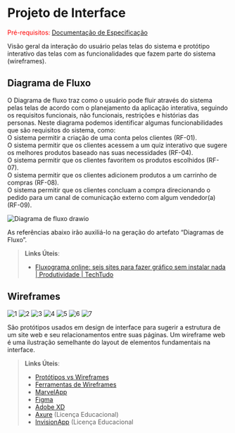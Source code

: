 
# Projeto de Interface

<span style="color:red">Pré-requisitos: <a href="2-Especificação do Projeto.md"> Documentação de Especificação</a></span>

Visão geral da interação do usuário pelas telas do sistema e protótipo interativo das telas com as funcionalidades que fazem parte do sistema (wireframes).


## Diagrama de Fluxo

O Diagrama de fluxo traz como o usuário pode fluir através do sistema pelas telas de acordo com o planejamento da aplicação interativa, seguindo os requisitos funcionais, não funcionais, restrições e histórias das personas. Neste diagrama podemos identificar algumas funcionabilidades que são requisitos do sistema, como: <br /> 
 O sistema permitir a criação de uma conta pelos clientes (RF-01). <br />
 O sistema permitir que os clientes acessem a um quiz interativo que sugere os melhores produtos baseado nas suas necessidades (RF-04). <br />
 O sistema permitir que os clientes favoritem os produtos escolhidos (RF-07). <br />
 O sistema permitir que os clientes adicionem produtos a um carrinho de compras (RF-08). <br />
 O sistema permitir que os clientes concluam a compra direcionando o pedido para um canal de comunicação externo com algum vendedor(a) (RF-09). <br />

![Diagrama de fluxo drawio](https://user-images.githubusercontent.com/114036574/229626035-a2360d26-98a8-4301-bcef-8b8cec5bbbd9.png)


As referências abaixo irão auxiliá-lo na geração do artefato “Diagramas de Fluxo”.

> **Links Úteis**:
> - [Fluxograma online: seis sites para fazer gráfico sem instalar nada | Produtividade | TechTudo](https://www.techtudo.com.br/listas/2019/03/fluxograma-online-seis-sites-para-fazer-grafico-sem-instalar-nada.ghtml)

## Wireframes




![1](https://user-images.githubusercontent.com/114036574/228689821-2a3e8202-fbcd-4147-a36a-e6c8ecbe8a7f.png)
![2](https://user-images.githubusercontent.com/114036574/228689824-fbb399fa-b04e-45b8-882f-029a45f6f66b.png)
![3](https://user-images.githubusercontent.com/114036574/228689826-7b2e1d50-8bab-4022-9542-83f4f410c401.png)
![4](https://user-images.githubusercontent.com/114036574/228689829-28d26162-a673-4e44-8fd3-78e1ebce95b5.png)
![5](https://user-images.githubusercontent.com/114036574/228689833-6e40204e-704d-47e9-b2f2-2893b8f4e421.png)
![6](https://user-images.githubusercontent.com/114036574/228689837-e144462a-0b71-40c7-9555-c45eb59f4177.png)
![7](https://user-images.githubusercontent.com/114036574/228689838-bd11efc0-fd52-4c5a-84fb-079760b392dd.png)

São protótipos usados em design de interface para sugerir a estrutura de um site web e seu relacionamentos entre suas páginas. Um wireframe web é uma ilustração semelhante do layout de elementos fundamentais na interface.
 
> **Links Úteis**:
> - [Protótipos vs Wireframes](https://www.nngroup.com/videos/prototypes-vs-wireframes-ux-projects/)
> - [Ferramentas de Wireframes](https://rockcontent.com/blog/wireframes/)
> - [MarvelApp](https://marvelapp.com/developers/documentation/tutorials/)
> - [Figma](https://www.figma.com/)
> - [Adobe XD](https://www.adobe.com/br/products/xd.html#scroll)
> - [Axure](https://www.axure.com/edu) (Licença Educacional)
> - [InvisionApp](https://www.invisionapp.com/) (Licença Educacional
